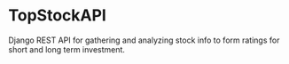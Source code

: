# TopStockAPI
Django REST API for gathering and analyzing stock info to form ratings for short and long term investment. 
